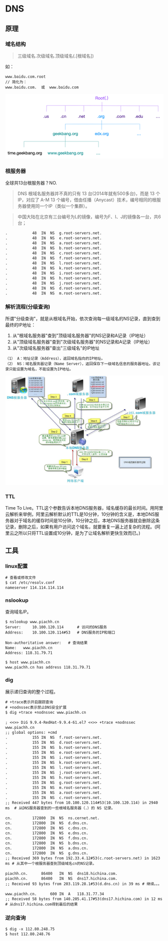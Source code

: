 # DNS

## 原理

### 域名结构

> 三级域名.次级域名.顶级域名(.[根域名])

如：

```
www.baidu.com.root
// 简化为：
www.baidu.com.  或  www.baidu.com
```

![image](https://raw.githubusercontent.com/ingangi/blog/master/img/domain_name.png)

### 根服务器

全球共13台根服务器？NO.

> DNS 根域名服务器并不真的只有 13 台(2014年就有500多台)，而是 13 个 IP，对应了 A-M 13 个编号，借由任播（Anycast）技术，编号相同的根服务器使用同一个IP（类似一个集群）。

> 中国大陆在北京有三台编号为L的镜像，编号为F、I、J的镜像各一台，共6台；

```
.			48	IN	NS	g.root-servers.net.
.			48	IN	NS	e.root-servers.net.
.			48	IN	NS	a.root-servers.net.
.			48	IN	NS	b.root-servers.net.
.			48	IN	NS	c.root-servers.net.
.			48	IN	NS	f.root-servers.net.
.			48	IN	NS	l.root-servers.net.
.			48	IN	NS	k.root-servers.net.
.			48	IN	NS	i.root-servers.net.
.			48	IN	NS	h.root-servers.net.
.			48	IN	NS	j.root-servers.net.
.			48	IN	NS	d.root-servers.net.
.			48	IN	NS	m.root-servers.net.

```

### 解析流程(分级查询)

所谓"分级查询"，就是从根域名开始，依次查询每一级域名的NS记录，直到查到最终的IP地址：

1. 从"根域名服务器"查到"顶级域名服务器"的NS记录和A记录（IP地址）
2. 从"顶级域名服务器"查到"次级域名服务器"的NS记录和A记录（IP地址）
3. 从"次级域名服务器"查出"三级域名"的IP地址

```
（1） A：地址记录（Address），返回域名指向的IP地址。
（2） NS：域名服务器记录（Name Server），返回保存下一级域名信息的服务器地址。该记录只能设置为域名，不能设置为IP地址。
```

![image](https://raw.githubusercontent.com/ingangi/blog/master/img/dns_flow.jpg)

### TTL

Time To Live。TTL这个参数告诉本地DNS服务器，域名缓存的最长时间。用阿里云解析来举例，阿里云解析默认的TTL是10分钟，10分钟的含义是，本地DNS服务器对于域名的缓存时间是10分钟，10分钟之后，本地DNS服务器就会删除这条记录，删除之后，如果有用户访问这个域名，就要重复一遍上述复杂的流程。(阿里云之所以只将TTL设置成10分钟，是为了让域名解析更快生效而已。)

## 工具

### linux配置

```
# 查看或修改文件
$ cat /etc/resolv.conf
nameserver 114.114.114.114
```

### nslookup

查询域名IP。

```
$ nslookup www.piachh.cn
Server:		10.100.120.114      # 访问的DNS服务
Address:	10.100.120.114#53   # DNS服务的IP和端口

Non-authoritative answer:   # 查询结果
Name:	www.piachh.cn
Address: 118.31.79.71
```

```
$ host www.piachh.cn
www.piachh.cn has address 118.31.79.71
```

### dig

展示递归查询的整个过程。

```
# +trace表示开启跟踪查询
# +nodnssec表示禁止DNS安全扩展
$ dig +trace +nodnssec www.piachh.cn

; <<>> DiG 9.9.4-RedHat-9.9.4-61.el7 <<>> +trace +nodnssec www.piachh.cn
;; global options: +cmd
.			155	IN	NS	f.root-servers.net.
.			155	IN	NS	d.root-servers.net.
.			155	IN	NS	b.root-servers.net.
.			155	IN	NS	e.root-servers.net.
.			155	IN	NS	i.root-servers.net.
.			155	IN	NS	k.root-servers.net.
.			155	IN	NS	l.root-servers.net.
.			155	IN	NS	j.root-servers.net.
.			155	IN	NS	h.root-servers.net.
.			155	IN	NS	g.root-servers.net.
.			155	IN	NS	m.root-servers.net.
.			155	IN	NS	a.root-servers.net.
.			155	IN	NS	c.root-servers.net.
;; Received 447 bytes from 10.100.120.114#53(10.100.120.114) in 2940 ms  # 从DNS服务器查到的一些根域名服务器（.）的 NS 记录。

cn.			172800	IN	NS	ns.cernet.net.
cn.			172800	IN	NS	d.dns.cn.
cn.			172800	IN	NS	c.dns.cn.
cn.			172800	IN	NS	e.dns.cn.
cn.			172800	IN	NS	f.dns.cn.
cn.			172800	IN	NS	b.dns.cn.
cn.			172800	IN	NS	a.dns.cn.
cn.			172800	IN	NS	g.dns.cn.
;; Received 369 bytes from 192.33.4.12#53(c.root-servers.net) in 1623 ms # 从其中一个根服务器查到顶级域名cn的NS记录。

piachh.cn.		86400	IN	NS	dns18.hichina.com.
piachh.cn.		86400	IN	NS	dns17.hichina.com.
;; Received 93 bytes from 203.119.28.1#53(d.dns.cn) in 39 ms # 继续。。。

www.piachh.cn.		600	IN	A	118.31.77.34
;; Received 58 bytes from 140.205.41.17#53(dns17.hichina.com) in 12 ms  # 从dns17.hichina.com得到最后的结果

```

### 逆向查询

```
$ dig -x 112.80.248.75
$ host 112.80.248.76
```